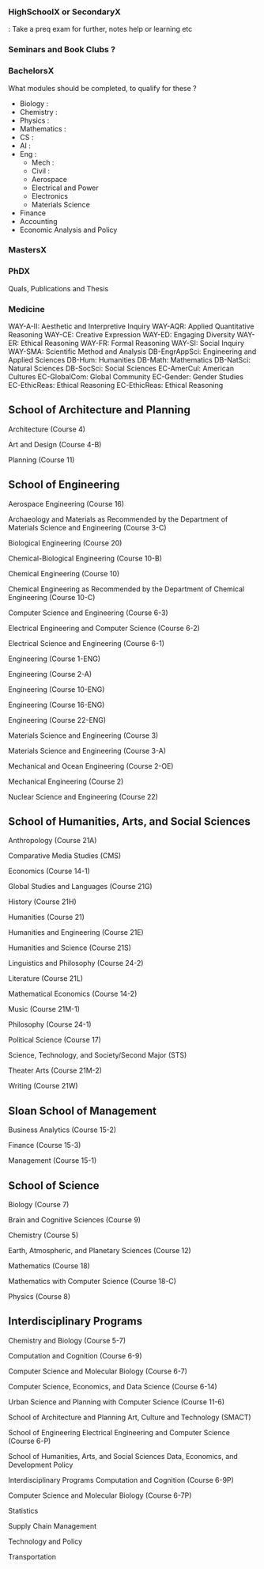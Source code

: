 ### HighSchoolX or SecondaryX

: Take a preq exam for further, notes help or learning etc
### Seminars and Book Clubs ?
### BachelorsX

What modules should be completed, to qualify for these ?
- Biology : 
- Chemistry : 
- Physics :
- Mathematics : 
- CS :
- AI :
- Eng :
  - Mech :
  - Civil :
  - Aerospace
  - Electrical and Power
  - Electronics
  - Materials Science
- Finance
- Accounting
- Economic Analysis and Policy
### MastersX

### PhDX
Quals, Publications and Thesis 
### Medicine 


WAY-A-II: Aesthetic and Interpretive Inquiry
WAY-AQR: Applied Quantitative Reasoning
WAY-CE: Creative Expression
WAY-ED: Engaging Diversity
WAY-ER: Ethical Reasoning
WAY-FR: Formal Reasoning
WAY-SI: Social Inquiry
WAY-SMA: Scientific Method and Analysis
DB-EngrAppSci: Engineering and Applied Sciences
DB-Hum: Humanities
DB-Math: Mathematics
DB-NatSci: Natural Sciences
DB-SocSci: Social Sciences
EC-AmerCul: American Cultures
EC-GlobalCom: Global Community
EC-Gender: Gender Studies
EC-EthicReas: Ethical Reasoning
EC-EthicReas: Ethical Reasoning


## School of Architecture and Planning
Architecture (Course 4)

Art and Design (Course 4-B)

Planning (Course 11)

## School of Engineering
Aerospace Engineering (Course 16)

Archaeology and Materials as Recommended by the Department of Materials Science and Engineering (Course 3-C)

Biological Engineering (Course 20)

Chemical-Biological Engineering (Course 10-B)

Chemical Engineering (Course 10)

Chemical Engineering as Recommended by the Department of Chemical Engineering (Course 10-C)

Computer Science and Engineering (Course 6-3)

Electrical Engineering and Computer Science (Course 6-2)

Electrical Science and Engineering (Course 6-1)

Engineering (Course 1-ENG)

Engineering (Course 2-A)

Engineering (Course 10-ENG)

Engineering (Course 16-ENG)

Engineering (Course 22-ENG)

Materials Science and Engineering (Course 3)

Materials Science and Engineering (Course 3-A)

Mechanical and Ocean Engineering (Course 2-OE)

Mechanical Engineering (Course 2)

Nuclear Science and Engineering (Course 22)

## School of Humanities, Arts, and Social Sciences
Anthropology (Course 21A)

Comparative Media Studies (CMS)

Economics (Course 14-1)

Global Studies and Languages (Course 21G)

History (Course 21H)

Humanities (Course 21)

Humanities and Engineering (Course 21E)

Humanities and Science (Course 21S)

Linguistics and Philosophy (Course 24-2)

Literature (Course 21L)

Mathematical Economics (Course 14-2)

Music (Course 21M-1)

Philosophy (Course 24-1)

Political Science (Course 17)

Science, Technology, and Society/Second Major (STS)

Theater Arts (Course 21M-2)

Writing (Course 21W)

## Sloan School of Management
Business Analytics (Course 15-2)

Finance (Course 15-3)

Management (Course 15-1)

## School of Science
Biology (Course 7)

Brain and Cognitive Sciences (Course 9)

Chemistry (Course 5)

Earth, Atmospheric, and Planetary Sciences (Course 12)

Mathematics (Course 18)

Mathematics with Computer Science (Course 18-C)

Physics (Course 8)

## Interdisciplinary Programs
Chemistry and Biology (Course 5-7)

Computation and Cognition (Course 6-9)

Computer Science and Molecular Biology (Course 6-7)

Computer Science, Economics, and Data Science (Course 6-14)

Urban Science and Planning with Computer Science (Course 11-6)

<!-- Graduate Programs -->
School of Architecture and Planning
Art, Culture and Technology (SMACT)

School of Engineering
Electrical Engineering and Computer Science (Course 6-P)

School of Humanities, Arts, and Social Sciences
Data, Economics, and Development Policy

Interdisciplinary Programs
Computation and Cognition (Course 6-9P)

Computer Science and Molecular Biology (Course 6-7P)

Statistics

Supply Chain Management

Technology and Policy

Transportation